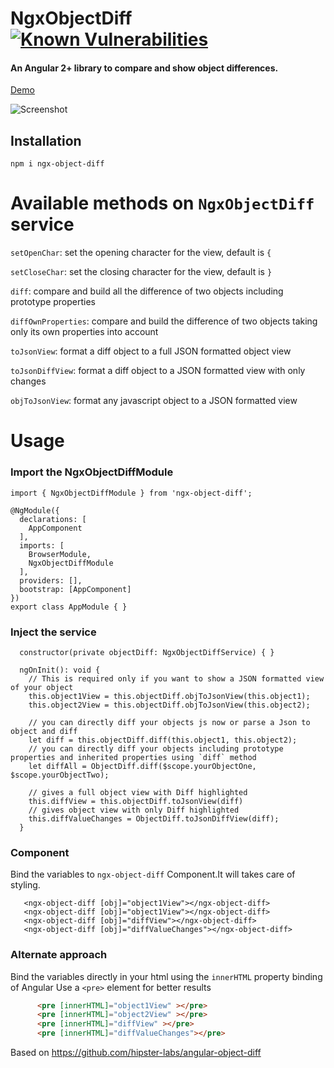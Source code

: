 # NgxObjectDiff  [![Known Vulnerabilities](https://snyk.io/test/github/saurabh47/ngx-object-diff/badge.svg?targetFile=projects/ngx-object-diff/package.json)](https://snyk.io/test/github/saurabh47/ngx-object-diff?targetFile=projects/ngx-object-diff/package.json)
#### An Angular 2+ library to compare and show object differences.
[Demo]( https://saurabh47.github.io/ngx-object-diff/)

![Screenshot](https://raw.githubusercontent.com/saurabh47/ngx-object-diff/master/screenshot.png)
## Installation
```
npm i ngx-object-diff
```

# Available methods on `NgxObjectDiff` service


`setOpenChar`: set the opening character for the view, default is `{`

`setCloseChar`: set the closing character for the view, default is `}`

`diff`: compare and build all the difference of two objects including prototype properties

`diffOwnProperties`: compare and build the difference of two objects taking only its own properties into account

`toJsonView`: format a diff object to a full JSON formatted object view

`toJsonDiffView`: format a diff object to a JSON formatted view with only changes

`objToJsonView`: format any javascript object to a JSON formatted view

# Usage

### Import the NgxObjectDiffModule
```
import { NgxObjectDiffModule } from 'ngx-object-diff';

@NgModule({
  declarations: [
    AppComponent
  ],
  imports: [
    BrowserModule,
    NgxObjectDiffModule
  ],
  providers: [],
  bootstrap: [AppComponent]
})
export class AppModule { }

```
### Inject the service
```
  constructor(private objectDiff: NgxObjectDiffService) { }

  ngOnInit(): void {
    // This is required only if you want to show a JSON formatted view of your object
    this.object1View = this.objectDiff.objToJsonView(this.object1);
    this.object2View = this.objectDiff.objToJsonView(this.object2);
    
    // you can directly diff your objects js now or parse a Json to object and diff
    let diff = this.objectDiff.diff(this.object1, this.object2);
    // you can directly diff your objects including prototype properties and inherited properties using `diff` method
    let diffAll = ObjectDiff.diff($scope.yourObjectOne, $scope.yourObjectTwo);    

    // gives a full object view with Diff highlighted
    this.diffView = this.objectDiff.toJsonView(diff)
    // gives object view with only Diff highlighted
    this.diffValueChanges = ObjectDiff.toJsonDiffView(diff);
  }
```
### Component
Bind the variables to ```ngx-object-diff``` Component.It will takes care of styling.
```
   <ngx-object-diff [obj]="object1View"></ngx-object-diff>
   <ngx-object-diff [obj]="object1View"></ngx-object-diff>
   <ngx-object-diff [obj]="diffView"></ngx-object-diff>
   <ngx-object-diff [obj]="diffValueChanges"></ngx-object-diff>
```
### Alternate approach
Bind the variables directly in your html using the `innerHTML` property binding of Angular
Use a `<pre>` element for better results
```html
      <pre [innerHTML]="object1View" ></pre>
      <pre [innerHTML]="object2View" ></pre>
      <pre [innerHTML]="diffView" ></pre>
      <pre [innerHTML]="diffValueChanges"></pre>
```

Based on https://github.com/hipster-labs/angular-object-diff
